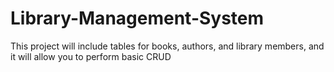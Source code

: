 # Library-Management-System
This project will include tables for books, authors, and library members, and it will allow you to perform basic CRUD
